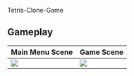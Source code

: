 Tetris-Clone-Game

## Gameplay

Main Menu Scene | Game Scene
------------ | ------------- 
![](VideosAndPhotos/TetrisKlip1.gif) | ![](VideosAndPhotos/TetrisKlip2.gif)

